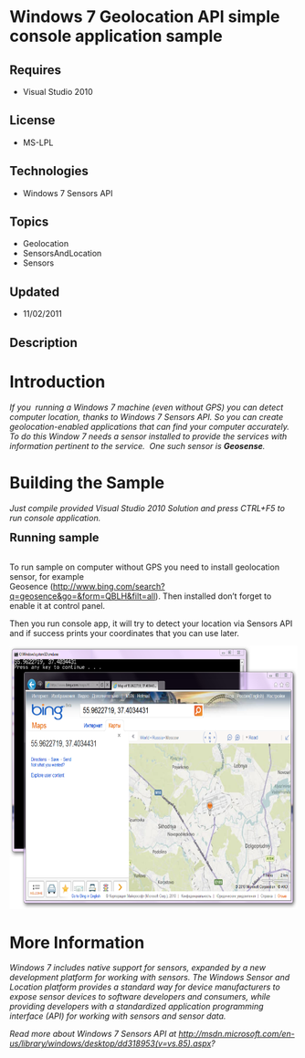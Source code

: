 # Windows 7 Geolocation API simple console application sample
## Requires
- Visual Studio 2010
## License
- MS-LPL
## Technologies
- Windows 7 Sensors API
## Topics
- Geolocation
- SensorsAndLocation
- Sensors
## Updated
- 11/02/2011
## Description

<h1>Introduction</h1>
<p><em>If you&nbsp; running a Windows 7 machine (even without GPS) you can detect computer location, thanks to Windows 7 Sensors API. So you can create geolocation-enabled applications that can find your computer accurately. To do this Window 7 needs a sensor
 installed to provide the services with information pertinent to the service.&nbsp; One such sensor is
<strong>Geosense</strong>.</em></p>
<h1><span>Building the Sample</span></h1>
<p><em>Just compile provided Visual Studio 2010 Solution and press CTRL&#43;F5 to run console application.</em></p>
<p><span style="font-size:20px; font-weight:bold">Running sample</span></p>
<p><br>
To run sample on computer without GPS you need to install geolocation sensor, for example<br>
Geosence (<a href="http://www.bing.com/search?q=geosence&go=&form=QBLH&filt=all">http://www.bing.com/search?q=geosence&amp;go=&amp;form=QBLH&amp;filt=all</a>). Then installed don&rsquo;t forget to enable it at control panel.</p>
<p>Then you run console app, it will try to detect your location via Sensors API and if success prints your coordinates that you can use later.</p>
<p><img src="45544-07a2f30c2fc2b186377d6d232bd1c474.png" alt="" width="542" height="461"></p>
<h1>More Information</h1>
<p><em>Windows 7 includes native support for sensors, expanded by a new development platform for working with sensors. The Windows Sensor and Location platform provides a standard way for device manufacturers to expose sensor devices to software developers
 and consumers, while providing developers with a standardized application programming interface (API) for working with sensors and sensor data.</em></p>
<p><em>Read more about Windows 7 Sensors API at <a href="http://msdn.microsoft.com/en-us/library/windows/desktop/dd318953(v=vs.85).aspx">
http://msdn.microsoft.com/en-us/library/windows/desktop/dd318953(v=vs.85).aspx</a>?</em></p>
